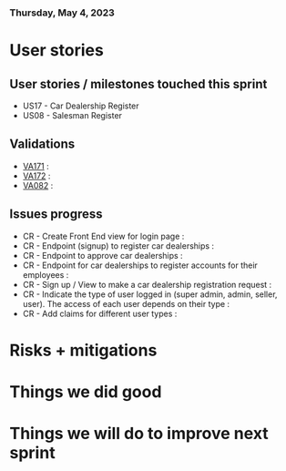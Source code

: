 ### Thursday, May 4, 2023

# User stories

## User stories / milestones touched this sprint

- US17 - Car Dealership Register
- US08 - Salesman Register

## Validations

- [VA171](https://github.com/IvanDLar/MOVU-Docs/issues/162) : 
- [VA172](https://github.com/IvanDLar/MOVU-Docs/issues/163) : 
- [VA082](https://github.com/IvanDLar/MOVU-Docs/issues/148) : 

## Issues progress

- CR - Create Front End view for login page : 
- CR - Endpoint (signup) to register car dealerships : 
- CR - Endpoint to approve car dealerships : 
- CR - Endpoint for car dealerships to register accounts for their employees : 
- CR - Sign up / View to make a car dealership registration request : 
- CR - Indicate the type of user logged in (super admin, admin, seller, user). The access of each user depends on their type : 
- CR - Add claims for different user types : 


# Risks + mitigations


# Things we did good


# Things we will do to improve next sprint




